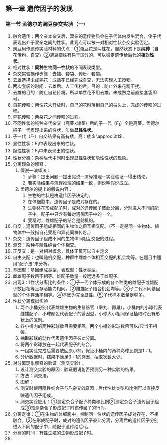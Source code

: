 ## 第一章 遗传因子的发现

### 第一节 孟德尔的豌豆杂交实验（一）

1. 融合遗传：两个亲本杂交后，双亲的遗传物质会在子代体内发生混合，使子代表现出介于双亲之间的性状。此观点可以被一对相对性状杂交实验否定。
2. 豌豆用作遗传实验材料的优点：①豌豆花是两性花，自然状态下是**纯种**（自花传粉、自交）②豌豆植株有易于区分的、可以稳定遗传给后代的**相对性状**。
3. 相对性状：**同种**生物**同一性状**的不同表现类型。
4. 杂交实验操作步骤：去雄、套袋、传粉、套袋。
5. 去雄选择未成熟花：成熟花已经完成自交，无法实现人工授粉。
6. 两次套袋的时间：去雄后、人工传粉后。目的：防止外来花粉干扰。
7. 去雄的目的：防止自花传粉。所以单性花不用去雄，未成熟之前直接套袋即可。
8. 自花传粉：两性花未开放时，自己的花粉落到自己的柱头上，完成的传粉的过程。
9. 异花传粉：两朵花之间传粉的过程。
10. 不同性状的纯种亲代杂交（高茎$\times$矮茎）后的子一代（$F_1$）全是高茎。孟德尔把子一代表现出来的性状，叫做**显性性状**。
11. 子一代（$F_1$）自交结果有高有矮，高：矮 $ \approx 3:1$ .
12. 显性性状：$F_1$中表现出来的性状。
13. 隐性性状：$F_1$中未表现出的性状。
14. 性状分离：杂种后代中同时出现显性性状和隐性性状的现象。
15. 分离现象的解释：
    1. 假说—演绎法：
       1. 步骤：提出问题—提出假说—演绎推理—实验验证—得出结论。
       2. 若实验结果与演绎推理的结果一致，则说明假说成立。
    2. 孟德尔的提出的假说内容：
       1. 生物的性状是由遗传因子决定的。
       2. 在体细胞中，遗传因子是成对存在的。
       3. 生物体在形成配子时，成对的遗传因子彼此分离，分别进入不同的配子中。配子中只含有每对遗传因子中的一个。
       4. 受精时，雌雄配子的结合是随机的。
16. 自交：遗传因子组成相同的生物体之间互相交配。（不一定是同一生物体。植物体中一般指自花受粉和异花同株传粉。）
17. 杂交：遗传因子组成不同的生物体间相互交配的过程。
18. 测交：杂种与隐性纯合个体相交。
19. 正反交：是一对相对概念，具体正反可以自主定义。
20. 自由交配：也叫随机交配，种群中雌雄个体相互交配的机会均等。在题目中适用“配子法”来分析。
21. 基因型：基因组成类型。表现型：性状类型。
22. 雌雄配子数目不相等。雄配子数量一般远远多于雌配子。
23. 出现$3:1$性状分离比的条件：①子一代个体形成的各个种类的雌配子或雄配子数目相等且存活能力相同。②雌雄配子结合机会均等。③子二代不同基因型的个体存活率相等。④基因为完全显性。⑤子代样本数量足够多。
24. 性状分离模拟实验
    1. 两个小桶分别代表雌雄生物的生殖器官（睾丸、卵巢），小桶内的小球代表雌雄配子，小球颜色代表配子的基因型，小球大小相同保证抽取时没有形状上的区别。
    2. 各小桶内的两种彩球数目需要相等。两个小桶的彩球数目可以/应当不相等。
    3. 抽取彩球的动作代表遗传因子彼此分离。
    4. 将两个彩球放在一起代表配子的结合。
    5. 一组实验完成后需要放回原小桶，保证小桶内的两种彩球比例是$1:1$。
    6. 分析数据时，结果不满足$3:1$的原因：抽取次数太少。
25. 对分离现象解释的验证（测交实验）：
    1. 设计测交实验的原因：验证假说能否预测另一种实验的结果。
    2. 方法：测交法。
    3. 图解：
    4. 测交时使用隐性纯合子与$F_1$杂交的原因：后代性状类型和比例可以直接反映遗传因子组成。
    5. 测交实验应用：①测定杂合子配子种类和比例②测定杂合子遗传因子组成③预测杂合子形成配子时遗传因子的行为。
26. 分离定律：①在生物的体细胞中，控制同一性状的遗传因子成对存在，不相融合。②在形成配子时，成对的遗传因子彼此分离，分离后的遗传因子分别进入不同的配子中，随配子遗传给后代。
27. 分离的时间：有性生殖的生物形成配子时。
28. 
